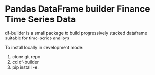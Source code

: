 # Pandas DataFrame builder Finance Time Series Data
df-builder is a small package to build progressively stacked dataframe suitable for time-series analisys

To install locally in development mode:
1. clone git repo
2. cd df-builder
3. pip install -e.

